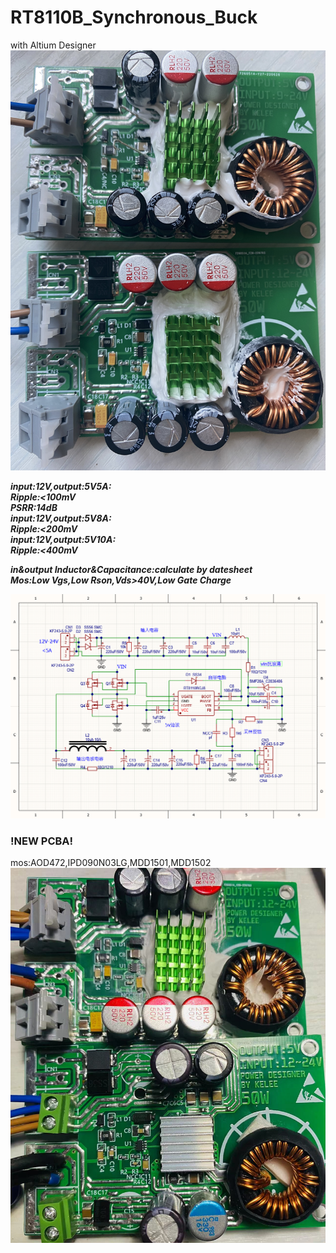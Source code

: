 # RT8110B_Synchronous_Buck
with Altium Designer
![image](https://github.com/LZH-ang/RT8110B_Synchronous_Buck/blob/main/IMAG/IMG_1052.JPG)

***input:12V,output:5V5A:***  
***Ripple:<100mV***  
***PSRR:14dB***  
***input:12V,output:5V8A:***  
***Ripple:<200mV***  
***input:12V,output:5V10A:***  
***Ripple:<400mV*** 

***in&output Inductor&Capacitance:calculate by datesheet***  
***Mos:Low Vgs,Low Rson,Vds>40V,Low Gate Charge***  

![image](https://github.com/LZH-ang/RT8110B_Synchronous_Buck/blob/main/IMAG/Snipaste_2022-07-07_15-51-32.png)  
### **!NEW PCBA!**  
mos:AOD472,IPD090N03LG,MDD1501,MDD1502  
![NEW](https://github.com/LZH-ang/RT8110B_Synchronous_Buck/blob/main/IMAG/newpcb.jpg)
